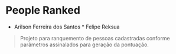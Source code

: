 # People Ranked

* Arilson Ferreira dos Santos * Felipe Reksua

> Projeto para ranquemento de pessoas cadastradas conforme parâmetros assinalados para geração da pontuação.

